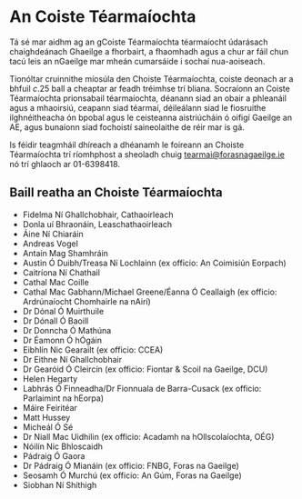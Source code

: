 # An Coiste Téarmaíochta

Tá sé mar aidhm ag an gCoiste Téarmaíochta téarmaíocht údarásach chaighdeánach Ghaeilge a fhorbairt, a fhaomhadh agus a chur ar fáil chun tacú leis an nGaeilge mar mheán cumarsáide i sochaí nua-aoiseach.

Tionóltar cruinnithe míosúla den Choiste Téarmaíochta, coiste deonach ar a bhfuil *c*.25 ball a cheaptar ar feadh tréimhse trí bliana. Socraíonn an Coiste Téarmaíochta prionsabail téarmaíochta, déanann siad an obair a phleanáil agus a mhaoirsiú, ceapann siad téarmaí, déileálann siad le fiosruithe ilghnéitheacha ón bpobal agus le ceisteanna aistriúcháin ó oifigí Gaeilge an AE, agus bunaíonn siad fochoistí saineolaithe de réir mar is gá.

Is féidir teagmháil dhíreach a dhéanamh le foireann an Choiste Téarmaíochta trí ríomhphost a sheoladh chuig <tearmai@forasnagaeilge.ie> nó trí ghlaoch ar 01-6398418.

## Baill reatha an Choiste Téarmaíochta

- Fidelma Ní Ghallchobhair, Cathaoirleach
- Donla uí Bhraonáin, Leaschathaoirleach
- Áine Ní Chiaráin
- Andreas Vogel
- Antain Mag Shamhráin
- Austin Ó Duibh/Treasa Ní Lochlainn (ex officio: An Coimisiún Eorpach)
- Caitríona Ní Chathail
- Cathal Mac Coille
- Cathal Mac Gabhann/Michael Greene/Éanna Ó Ceallaigh (ex officio: Ardrúnaíocht Chomhairle na nAirí)
- Dr Dónal Ó Muirthuile
- Dr Dónall Ó Baoill
- Dr Donncha Ó Mathúna
- Dr Éamonn Ó hÓgáin
- Eibhlín Nic Gearailt (ex officio: CCEA)
- Dr Eithne Ní Ghallchobhair
- Dr Gearóid Ó Cleircín (ex officio: Fiontar & Scoil na Gaeilge, DCU)
- Helen Hegarty
- Labhrás Ó Finneadha/Dr Fionnuala de Barra-Cusack (ex officio: Parlaimint na hEorpa)
- Máire Feiritéar
- Matt Hussey
- Micheál Ó Sé
- Dr Niall Mac Uidhilin (ex officio: Acadamh na hOllscolaíochta, OÉG)
- Nóilín Nic Bhloscaidh
- Pádraig Ó Gaora
- Dr Pádraig Ó Mianáin (ex officio: FNBG, Foras na Gaeilge)
- Seosamh Ó Murchú (ex officio: An Gúm, Foras na Gaeilge)
- Siobhan Ní Shíthigh
